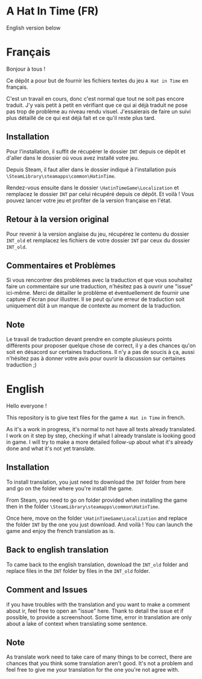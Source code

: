 # A Hat In Time (FR)
English version below

# Français
Bonjour à tous !

Ce dépôt a pour but de fournir les fichiers textes du jeu ```A Hat in Time``` en français.

C'est un travail en cours, donc c'est normal que tout ne soit pas encore traduit. J'y vais petit à petit en vérifiant que ce qui ai déjà traduit ne pose pas trop de problème au niveau rendu visuel.
J'essaierais de faire un suivi plus détaillé de ce qui est déjà fait et ce qu'il reste plus tard.

## Installation
Pour l'installation, il suffit de récupérer le dossier ```INT``` depuis ce dépôt et d'aller dans le dossier où vous avez installé votre jeu.

Depuis Steam, il faut aller dans le dossier indiqué à l'installation puis ```\SteamLibrary\steamapps\common\HatinTime```.

Rendez-vous ensuite dans le dossier ```\HatinTimeGame\Localization``` et remplacez le dossier ```INT``` par celui récupéré depuis ce dépôt. Et voilà ! Vous pouvez lancer votre jeu et profiter de la version française en l'état.

## Retour à la version original
Pour revenir à la version anglaise du jeu, récupérez le contenu du dossier ```INT_old``` et remplacez les fichiers de votre dossier ```INT``` par ceux du dossier ```INT_old```.

## Commentaires et Problèmes
Si vous rencontrer des problèmes avec la traduction et que vous souhaitez faire un commentaire sur une traduction, n'hésitez pas à ouvrir une "issue" ici-même.
Merci de détailler le problème et éventuellement de fournir une capture d'écran pour illustrer. Il se peut qu'une erreur de traduction soit uniquement dût à un manque de contexte au moment de la traduction.

## Note
Le travail de traduction devant prendre en compte plusieurs points différents pour proposer quelque chose de correct, il y a des chances qu'on soit en désacord sur certaines traductions.
Il n'y a pas de soucis à ça, aussi n'hésitez pas à donner votre avis pour ouvrir la discussion sur certaines traduction ;)

# English
Hello everyone !

This repository is to give text files for the game ```A Hat in Time``` in french.

As it's a work in progress, it's normal to not have all texts already translated. I work on it step by step, checking if what I already translate is looking good in game.
I will try to make a more detailed follow-up about what it's already done and what it's not yet translate.

## Installation
To install translation, you just need to download the ```INT``` folder from here and go on the folder where you're install the game.

From Steam, you need to go on folder provided when installing the game then in the folder ```\SteamLibrary\steamapps\common\HatinTime```.

Once here, move on the folder ```\HatinTimeGame\Localization``` and replace the folder ```INT``` by the one you just download. And voilà ! You can launch the game and enjoy the french translation as is.

## Back to english translation
To came back to the english translation, download the ```INT_old``` folder and replace files in the ```INT``` folder by files in the ```INT_old``` folder.

## Comment and Issues
if you have troubles with the translation and you want to make a comment about ir, feel free to open an "issue" here.
Thank to detail the issue et if possible, to provide a screenshoot. Some time, error in translation are only about a lake of context when translating some sentence.

## Note
As translate work need to take care of many things to be correct, there are chances that you think some translation aren't good.
It's not a problem and feel free to give me your translation for the one you're not agree with.